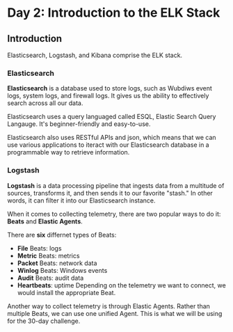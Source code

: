 # Day 2: Introduction to the ELK Stack
## Introduction
Elasticsearch, Logstash, and Kibana comprise the ELK stack.

### Elasticsearch
**Elasticsearch** is a database used to store logs, such as Wubdiws event logs, system logs, and firewall logs. It gives us the ability to effectively search across all our data. 

Elasticsearch uses a query languaged called ESQL, Elastic Search Query Langauge. It's beginner-friendly and easy-to-use.

Elasticsearch also uses RESTful APIs and json, which means that we can use various applications to iteract with our Elasticsearch database in a programmable way to retrieve information.

### Logstash
**Logstash** is a data processing pipeline that ingests data from a multitude of sources, transforms it, and then sends it to our favorite "stash." In other words, it can filter it into our Elasticsearch instance. 

When it comes to collecting telemetry, there are two popular ways to do it: **Beats** and **Elastic Agents**.

There are **six** differnet types of Beats:

- **File** Beats: logs
- **Metric** Beats: metrics
- **Packet** Beats: network data
- **Winlog** Beats: Windows events
- **Audit** Beats: audit data
- **Heartbeats**: uptime
Depending on the telemetry we want to connect, we would install the appropriate Beat.

Another way to collect telemetry is through Elastic Agents. Rather than multiple Beats, we can use one unified Agent. This is what we will be using for the 30-day challenge.
